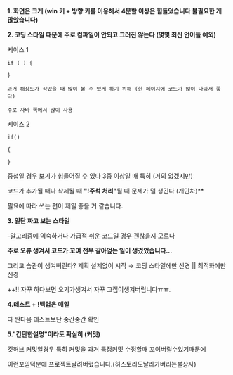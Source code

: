 <!--사람마다 성향, 스타일이 다르듯이 꼭 뭔가 해야 된다가 없다
물론 괴랄 하지 않으면
++ 이문서는 주로 생산적인 얘기가 되지 않을 수 있습니다-->


 <strong>1. 화면은 크게 (win 키 + 방향 키를 이용해서 4분할 이상은 힘들었습니다 불필요한 게 많았습니다)</strong>

 <strong>2. 코딩 스타일 때문에 주로 컴파일이 안되고 그러진 않는다 (몇몇 최신 언어들 예외)</strong>

케이스 1

    if ( ) {

    }

    과거 해상도가 작았을 때 많이 볼 수 있게 하기 위해 (한 페이지에 코드가 많이 나와서 좋다)

    주로 자바 쪽에서 많이 사용

케이스 2

    if()

    {

    }

   중첩일 경우 보기가 힘들어질 수 있다 3중 이상일 때 특히 (거의 없겠지만)

   코드가 추가될 때나 삭제될 때 <strong>"!주석 처리"</strong>될 때 문제가 덜 생긴다 (개인차)**

   필요에 따라 쓰는 편이 제일 좋을 거 같습니다.

   <strong>3. 일단 짜고 보는 스타일</strong>

   <del>~~-알고리즘에 익숙하거나 가급적 쉬운 코드일 경우 괜찮을지 모르나~~</del>

   <strong>주로 오류 생겨서 코드가 꼬여 전부 갈아엎는 일이 생겼었습니다...</strong>

   그리고 습관이 생겨버린다?
   계획 설계없이 시작 → 코딩 스타일에만 신경 || 최적화에만 신경

   ++!! 자꾸 하다보면 오기가생겨서 자꾸 고집이생겨버립니다ㅠㅠ.

   <strong>4.테스트 + !백업은 매일</strong>

   다 짠다음 테스트보단 중간중간 확인 

   <strong>5."간단한설명"이라도 확실히 (커밋)</strong>
   
   깃허브 커밋일경우 특히 커밋을 과거 특정커밋 수정할때 꼬여버릴수있기때문에

   이런꼬임덕분에 프로젝트날려버렸습니다.(히스토리도날라가버리는불상사)

